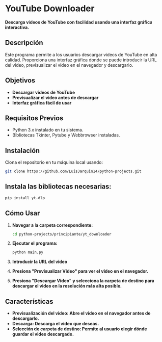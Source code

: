 # YouTube Downloader

**Descarga videos de YouTube con facilidad usando una interfaz gráfica interactiva.**

## Descripción

Este programa permite a los usuarios descargar videos de YouTube en alta calidad. Proporciona una interfaz gráfica donde se puede introducir la URL del video, previsualizar el video en el navegador y descargarlo.

## Objetivos

- **Descargar videos de YouTube**
- **Previsualizar el video antes de descargar**
- **Interfaz gráfica fácil de usar**

## Requisitos Previos

- Python 3.x instalado en tu sistema.
- Bibliotecas Tkinter, Pytube y Webbrowser instaladas.

## Instalación

Clona el repositorio en tu máquina local usando:

```bash
git clone https://github.com/LuisJarquin14/python-projects.git
```

## Instala las bibliotecas necesarias:

```bash
pip install yt-dlp
```

## Cómo Usar

1. **Navegar a la carpeta correspondiente:**

   ```bash
   cd python-projects/principiante/yt_downloader
   ```

2. **Ejecutar el programa:**

   ```bash
   python main.py
   ```

3. **Introducir la URL del video**

4. **Presiona "Previsualizar Video" para ver el video en el navegador.**

5. **Presiona "Descargar Video" y selecciona la carpeta de destino para descargar el video en la resolución más alta posible.**

## Características

- **Previsualización del video: Abre el video en el navegador antes de descargarlo.**
- **Descarga: Descarga el video que deseas.**
- **Selección de carpeta de destino: Permite al usuario elegir dónde guardar el video descargado.**
